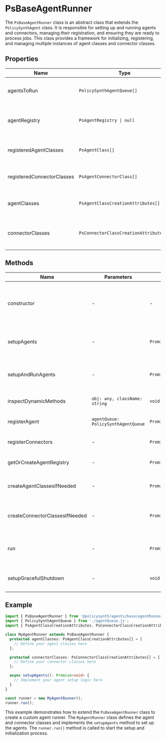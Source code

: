 # PsBaseAgentRunner

The `PsBaseAgentRunner` class is an abstract class that extends the `PolicySynthAgent` class. It is responsible for setting up and running agents and connectors, managing their registration, and ensuring they are ready to process jobs. This class provides a framework for initializing, registering, and managing multiple instances of agent classes and connector classes.

## Properties

| Name                      | Type                              | Description                                                                 |
|---------------------------|-----------------------------------|-----------------------------------------------------------------------------|
| agentsToRun               | `PolicySynthAgentQueue[]`         | An array of agent queues to be run.                                         |
| agentRegistry             | `PsAgentRegistry \| null`         | The registry for managing agents and connectors.                            |
| registeredAgentClasses    | `PsAgentClass[]`                  | An array of registered agent classes.                                       |
| registeredConnectorClasses| `PsAgentConnectorClass[]`         | An array of registered connector classes.                                   |
| agentClasses              | `PsAgentClassCreationAttributes[]`| Abstract property for agent class attributes.                               |
| connectorClasses          | `PsConnectorClassCreationAttributes[]`| Abstract property for connector class attributes.                           |

## Methods

| Name                       | Parameters                          | Return Type          | Description                                                                 |
|----------------------------|-------------------------------------|----------------------|-----------------------------------------------------------------------------|
| constructor                | -                                   | -                    | Initializes the `PsBaseAgentRunner` instance and checks for required environment variables. |
| setupAgents                | -                                   | `Promise<void>`      | Abstract method to be implemented by subclasses for setting up agents.      |
| setupAndRunAgents          | -                                   | `Promise<void>`      | Sets up and runs agents and connectors, ensuring they are ready for jobs.   |
| inspectDynamicMethods      | `obj: any, className: string`       | `void`               | Inspects and logs dynamic methods of a given object.                        |
| registerAgent              | `agentQueue: PolicySynthAgentQueue` | `Promise<void>`      | Registers an agent in the agent registry.                                   |
| registerConnectors         | -                                   | `Promise<void>`      | Registers connectors in the agent registry.                                 |
| getOrCreateAgentRegistry   | -                                   | `Promise<PsAgentRegistry>` | Retrieves or creates the agent registry.                                     |
| createAgentClassesIfNeeded | -                                   | `Promise<void>`      | Creates agent classes if they do not already exist in the database.         |
| createConnectorClassesIfNeeded | -                               | `Promise<void>`      | Creates connector classes if they do not already exist in the database.     |
| run                        | -                                   | `Promise<void>`      | Runs the setup and initialization process for agents and connectors.        |
| setupGracefulShutdown      | -                                   | `void`               | Sets up a graceful shutdown process for the application.                    |

## Example

```typescript
import { PsBaseAgentRunner } from '@policysynth/agents/base/agentRunner.js';
import { PolicySynthAgentQueue } from './agentQueue.js';
import { PsAgentClassCreationAttributes, PsConnectorClassCreationAttributes } from '../dbModels/agentClass.js';

class MyAgentRunner extends PsBaseAgentRunner {
  protected agentClasses: PsAgentClassCreationAttributes[] = [
    // Define your agent classes here
  ];

  protected connectorClasses: PsConnectorClassCreationAttributes[] = [
    // Define your connector classes here
  ];

  async setupAgents(): Promise<void> {
    // Implement your agent setup logic here
  }
}

const runner = new MyAgentRunner();
runner.run();
```

This example demonstrates how to extend the `PsBaseAgentRunner` class to create a custom agent runner. The `MyAgentRunner` class defines the agent and connector classes and implements the `setupAgents` method to set up the agents. The `runner.run()` method is called to start the setup and initialization process.